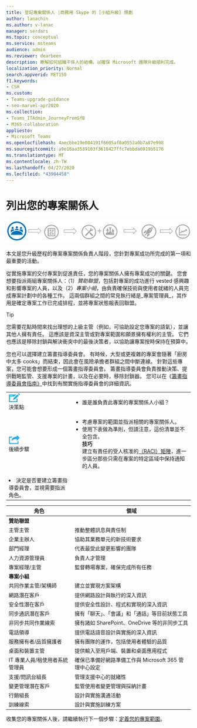 ```yaml
---
title: 登記專案關係人 |商務用 Skype 的 [小組升級] 規劃
author: lanachin
ms.author: v-lanac
manager: serdars
ms.topic: conceptual
ms.service: msteams
audience: admin
ms.reviewer: dearbeen
description: 瞭解如何組織干係人的結構，以確保 Microsoft 團隊升級順利完成。
localization_priority: Normal
search.appverid: MET150
f1.keywords:
- CSH
ms.custom:
- Teams-upgrade-guidance
- seo-marvel-apr2020
ms.collection:
- Teams_ITAdmin_JourneyFromSfB
- M365-collaboration
appliesto:
- Microsoft Teams
ms.openlocfilehash: 4aecbbe19e004191f6605af0a0552a0b7a87e998
ms.sourcegitcommit: a9e16aa3539103f3618427ffc7ebbda6919b5176
ms.translationtype: MT
ms.contentlocale: zh-TW
ms.lasthandoff: 04/27/2020
ms.locfileid: "43904458"
---
```

# <a name="enlist-your-project-stakeholders"></a>列出您的專案關係人

![顯示升級歷程之風險承擔者狀態的圖例](media/upgrade-banner-stakeholders.png "升級歷程階段，重點是收集您的專案干係人小組")

本文是您升級歷程的專案專案關係負責人階段，您針對專案成功所完成的第一項和最重要的活動。

從實施專案的交付專案到促進責任，您的專案關係人擁有專案成功的關鍵。 您會想要指派兩組專案關係人：（1）_贊助聯盟_，包括對專案的成功進行 vested 感興趣和影響專案的人員，以及（2）_專案小組_，由負責確保技術與使用者就緒的人員完成專案計劃中的各種工作。 這兩個群組之間的常見執行緒是_專案管理員_，其作用是確定專案工作已完成排程，並將專案狀態報表回聯盟。

> [!Tip]
> 您需要花點時間來找出理想的上級主管（例如，可協助設定您專案的語氣），並讓其他人擁有責任。 這應該是資深主管或對專案範圍和願景擁有權利的主管。 它們也應該是移除封鎖與解決衝突中的最後決策者，以協助讓專案按時保持在預算中。

您也可以選擇建立籌畫指導委員會。 有時候，大型或更複雜的專案會隨著「廚房中太多 cooks」而結束，因此會在風險承擔者群組之間中斷連線。 針對這些專案，您可能會想要形成一個籌畫指導委員會。 籌畫指導委員會負責推動決策、提供戰略監管、支援專案的計畫，以及在必要時，移除封鎖器。 您可以在《[籌畫指導委員會指南》](https://aka.ms/SteeringCommittee)中找到有關實施指導委員會的詳細資訊。

| | |
|---|---|
| ![描繪決策點的圖示](media/audio_conferencing_image7.png) <br/>決策點 | <ul><li>誰是誰負責此專案的專案關係人小組？</li></ul> |
| ![描繪後續步驟的圖示](media/audio_conferencing_image9.png)<br/>後續步驟 | <ul><li>考慮專案的範圍並指派相關的專案關係人。</li><li>使用下表做為準則，但請注意，這份清單並不全包含。<br><strong>技巧</strong><br>建立有責任的受人核准的[（RACI）矩陣](https://en.wikipedia.org/wiki/Responsibility_assignment_matrix)，進一步區分那些只需在專案的特定區域中保持通知的人員。</li> |
| <li>決定是否要建立籌畫指導委員會，並視需要指派角色。</li></ul> | |

| 角色 | 領域 |
|---|---|
| **贊助聯盟** | |
| 主管主管 | 推動整體訊息與責任制 |
| 企業主辦人 | 協助其業務單元的新技術要求 |
| 部門經理 | 代表最受此變更影響的團隊 |
| 人力資源管理員 | 負責人才管理 |
| 專案經理/主管 | 監督轉場專案，確保完成所有任務 |
| **專案小組** | |
| 共同作業主管/架構師 | 建立並實現方案架構 |
| 網路潛在客戶 | 提供網路設計與執行的深入資訊 |
| 安全性潛在客戶 | 提供安全性設計、程式和實現的深入資訊 |
| 同步通訊潛在客戶 | 擁有「聊天」、「會議」和「通話」等目前狀態工具 |
| 非同步共同作業線索 | 擁有諸如 SharePoint、OneDrive 等的非同步工具 |
| 電話領導 | 提供電話語音設計與實施的深入資訊 |
| 服務擁有者/品質擁護者 | 擁有團隊的運作，包括使用者體驗的品質 |
| 桌面和裝置主管 | 提供輸入至用戶端、裝置和桌面應用程式 |
| IT 專業人員/租使用者系統管理員 | 確保已準備好網路準備工作與 Microsoft 365 管理中心設定 |
| 支援/問訊台組長 | 管理支援中心的就緒性 |
| 變更管理潛在客戶 | 監管使用者變更管理與採納計畫 |
| 行銷組長 | 設計與實施溝通活動 |
| 訓練線索 | 設計與實施訓練方案 |

收集您的專案關係人後，請繼續執行下一個步驟：[定義您的專案範圍](https://aka.ms/SkypetoTeams-Scope)。
